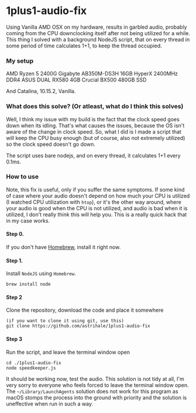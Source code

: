 # 1plus1-audio-fix
Using Vanilla AMD OSX on my hardware, results in garbled audio, probably coming from the CPU downclocking itself after not being utilized for a while. This thing I solved with a background NodeJS script, that on every thread in some period of time calculates 1+1, to keep the thread occupied.

### My setup
AMD Ryzen 5 2400G
Gigabyte AB350M-DS3H
16GB HyperX 2400MHz DDR4
ASUS DUAL RX580 4GB
Crucial BX500 480GB SSD

And Catalina, 10.15.2, Vanilla.

### What does this solve? (Or atleast, what do I think this solves)
Well, I think my issue with my build is the fact that the clock speed goes down when its idling. That's what causes the issues, because the OS isn't aware of the change in clock speed. So, what I did is I made a script that will keep the CPU busy enough (but of course, also not extremely utilized) so the clock speed doesn't go down.

The script uses bare nodejs, and on every thread, it calculates 1+1 every 0.1ms.

### How to use

Note, this fix is useful, only if you suffer the same symptoms. If some kind of case where your audio doesn't depend on how much your CPU is utilized (I watched CPU utilization with `htop`), or it's the other way around, where your audio is good when the CPU is not utilized, and audio is bad when it is utilized, I don't really think this will help you. This is a really quick hack that in my case works.

#### Step 0.
If you don't have [Homebrew](https://brew.sh), install it right now.

#### Step 1.
Install `NodeJS` using `Homebrew`.
```
brew install node
```

#### Step 2
Clone the repository, download the code and place it somewhere
```
(if you want to clone it using git, use this)
git clone https://github.com/astrihale/1plus1-audio-fix
```

#### Step 3
Run the script, and leave the terminal window open
```
cd ./1plus1-audio-fix
node speedkeeper.js
```

It should be working now, test the audio.
This solution is not tidy at all, I'm very sorry to everyone who feels forced to leave the terminal window open. The `~/Library/LaunchAgents` solution does not work for this program as macOS stomps the process into the ground with priority and the solution is uneffective when run in such a way.
